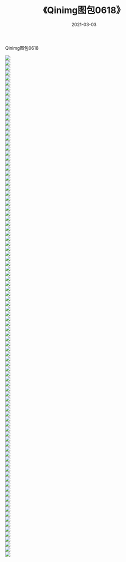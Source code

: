 ﻿---
layout: post
title:  《Qinimg图包0618》
date:   2021-03-03
img: http://imgx.orgx.ga/Qinimg图包/Qinimg图包0618/000.jpg
categories: [美女, 清纯, 唯美]
---

Qinimg图包0618

 ![](http://imgx.orgx.ga/Qinimg图包/Qinimg图包0618/001.jpg) <br>![](http://imgx.orgx.ga/Qinimg图包/Qinimg图包0618/002.jpg) <br>![](http://imgx.orgx.ga/Qinimg图包/Qinimg图包0618/003.jpg) <br>![](http://imgx.orgx.ga/Qinimg图包/Qinimg图包0618/004.jpg) <br>![](http://imgx.orgx.ga/Qinimg图包/Qinimg图包0618/005.jpg) <br>![](http://imgx.orgx.ga/Qinimg图包/Qinimg图包0618/006.jpg) <br>![](http://imgx.orgx.ga/Qinimg图包/Qinimg图包0618/007.jpg) <br>![](http://imgx.orgx.ga/Qinimg图包/Qinimg图包0618/008.jpg) <br>![](http://imgx.orgx.ga/Qinimg图包/Qinimg图包0618/009.jpg) <br>![](http://imgx.orgx.ga/Qinimg图包/Qinimg图包0618/010.jpg) <br>![](http://imgx.orgx.ga/Qinimg图包/Qinimg图包0618/011.jpg) <br>![](http://imgx.orgx.ga/Qinimg图包/Qinimg图包0618/012.jpg) <br>![](http://imgx.orgx.ga/Qinimg图包/Qinimg图包0618/013.jpg) <br>![](http://imgx.orgx.ga/Qinimg图包/Qinimg图包0618/014.jpg) <br>![](http://imgx.orgx.ga/Qinimg图包/Qinimg图包0618/015.jpg) <br>![](http://imgx.orgx.ga/Qinimg图包/Qinimg图包0618/016.jpg) <br>![](http://imgx.orgx.ga/Qinimg图包/Qinimg图包0618/017.jpg) <br>![](http://imgx.orgx.ga/Qinimg图包/Qinimg图包0618/018.jpg) <br>![](http://imgx.orgx.ga/Qinimg图包/Qinimg图包0618/019.jpg) <br>![](http://imgx.orgx.ga/Qinimg图包/Qinimg图包0618/020.jpg) <br>![](http://imgx.orgx.ga/Qinimg图包/Qinimg图包0618/021.jpg) <br>![](http://imgx.orgx.ga/Qinimg图包/Qinimg图包0618/022.jpg) <br>![](http://imgx.orgx.ga/Qinimg图包/Qinimg图包0618/023.jpg) <br>![](http://imgx.orgx.ga/Qinimg图包/Qinimg图包0618/024.jpg) <br>![](http://imgx.orgx.ga/Qinimg图包/Qinimg图包0618/025.jpg) <br>![](http://imgx.orgx.ga/Qinimg图包/Qinimg图包0618/026.jpg) <br>![](http://imgx.orgx.ga/Qinimg图包/Qinimg图包0618/027.jpg) <br>![](http://imgx.orgx.ga/Qinimg图包/Qinimg图包0618/028.jpg) <br>![](http://imgx.orgx.ga/Qinimg图包/Qinimg图包0618/029.jpg) <br>![](http://imgx.orgx.ga/Qinimg图包/Qinimg图包0618/030.jpg) <br>![](http://imgx.orgx.ga/Qinimg图包/Qinimg图包0618/031.jpg) <br>![](http://imgx.orgx.ga/Qinimg图包/Qinimg图包0618/032.jpg) <br>![](http://imgx.orgx.ga/Qinimg图包/Qinimg图包0618/033.jpg) <br>![](http://imgx.orgx.ga/Qinimg图包/Qinimg图包0618/034.jpg) <br>![](http://imgx.orgx.ga/Qinimg图包/Qinimg图包0618/035.jpg) <br>![](http://imgx.orgx.ga/Qinimg图包/Qinimg图包0618/036.jpg) <br>![](http://imgx.orgx.ga/Qinimg图包/Qinimg图包0618/037.jpg) <br>![](http://imgx.orgx.ga/Qinimg图包/Qinimg图包0618/038.jpg) <br>![](http://imgx.orgx.ga/Qinimg图包/Qinimg图包0618/039.jpg) <br>![](http://imgx.orgx.ga/Qinimg图包/Qinimg图包0618/040.jpg) <br>![](http://imgx.orgx.ga/Qinimg图包/Qinimg图包0618/041.jpg) <br>![](http://imgx.orgx.ga/Qinimg图包/Qinimg图包0618/042.jpg) <br>![](http://imgx.orgx.ga/Qinimg图包/Qinimg图包0618/043.jpg) <br>![](http://imgx.orgx.ga/Qinimg图包/Qinimg图包0618/044.jpg) <br>![](http://imgx.orgx.ga/Qinimg图包/Qinimg图包0618/045.jpg) <br>![](http://imgx.orgx.ga/Qinimg图包/Qinimg图包0618/046.jpg) <br>![](http://imgx.orgx.ga/Qinimg图包/Qinimg图包0618/047.jpg) <br>![](http://imgx.orgx.ga/Qinimg图包/Qinimg图包0618/048.jpg) <br>![](http://imgx.orgx.ga/Qinimg图包/Qinimg图包0618/049.jpg) <br>![](http://imgx.orgx.ga/Qinimg图包/Qinimg图包0618/050.jpg) <br>![](http://imgx.orgx.ga/Qinimg图包/Qinimg图包0618/051.jpg) <br>![](http://imgx.orgx.ga/Qinimg图包/Qinimg图包0618/052.jpg) <br>![](http://imgx.orgx.ga/Qinimg图包/Qinimg图包0618/053.jpg) <br>![](http://imgx.orgx.ga/Qinimg图包/Qinimg图包0618/054.jpg) <br>![](http://imgx.orgx.ga/Qinimg图包/Qinimg图包0618/055.jpg) <br>![](http://imgx.orgx.ga/Qinimg图包/Qinimg图包0618/056.jpg) <br>![](http://imgx.orgx.ga/Qinimg图包/Qinimg图包0618/057.jpg) <br>![](http://imgx.orgx.ga/Qinimg图包/Qinimg图包0618/058.jpg) <br>![](http://imgx.orgx.ga/Qinimg图包/Qinimg图包0618/059.jpg) <br>![](http://imgx.orgx.ga/Qinimg图包/Qinimg图包0618/060.jpg) <br>![](http://imgx.orgx.ga/Qinimg图包/Qinimg图包0618/061.jpg) <br>![](http://imgx.orgx.ga/Qinimg图包/Qinimg图包0618/062.jpg) <br>![](http://imgx.orgx.ga/Qinimg图包/Qinimg图包0618/063.jpg) <br>![](http://imgx.orgx.ga/Qinimg图包/Qinimg图包0618/064.jpg) <br>![](http://imgx.orgx.ga/Qinimg图包/Qinimg图包0618/065.jpg) <br>![](http://imgx.orgx.ga/Qinimg图包/Qinimg图包0618/066.jpg) <br>![](http://imgx.orgx.ga/Qinimg图包/Qinimg图包0618/067.jpg) <br>![](http://imgx.orgx.ga/Qinimg图包/Qinimg图包0618/068.jpg) <br>![](http://imgx.orgx.ga/Qinimg图包/Qinimg图包0618/069.jpg) <br>![](http://imgx.orgx.ga/Qinimg图包/Qinimg图包0618/070.jpg) <br>![](http://imgx.orgx.ga/Qinimg图包/Qinimg图包0618/071.jpg) <br>![](http://imgx.orgx.ga/Qinimg图包/Qinimg图包0618/072.jpg) <br>![](http://imgx.orgx.ga/Qinimg图包/Qinimg图包0618/073.jpg) <br>![](http://imgx.orgx.ga/Qinimg图包/Qinimg图包0618/074.jpg) <br>![](http://imgx.orgx.ga/Qinimg图包/Qinimg图包0618/075.jpg) <br>![](http://imgx.orgx.ga/Qinimg图包/Qinimg图包0618/076.jpg) <br>![](http://imgx.orgx.ga/Qinimg图包/Qinimg图包0618/077.jpg) <br>![](http://imgx.orgx.ga/Qinimg图包/Qinimg图包0618/078.jpg) <br>![](http://imgx.orgx.ga/Qinimg图包/Qinimg图包0618/079.jpg) <br>![](http://imgx.orgx.ga/Qinimg图包/Qinimg图包0618/080.jpg) <br>![](http://imgx.orgx.ga/Qinimg图包/Qinimg图包0618/081.jpg) <br>![](http://imgx.orgx.ga/Qinimg图包/Qinimg图包0618/082.jpg) <br>![](http://imgx.orgx.ga/Qinimg图包/Qinimg图包0618/083.jpg) <br>![](http://imgx.orgx.ga/Qinimg图包/Qinimg图包0618/084.jpg) <br>![](http://imgx.orgx.ga/Qinimg图包/Qinimg图包0618/085.jpg) <br>![](http://imgx.orgx.ga/Qinimg图包/Qinimg图包0618/086.jpg) <br>![](http://imgx.orgx.ga/Qinimg图包/Qinimg图包0618/087.jpg) <br>![](http://imgx.orgx.ga/Qinimg图包/Qinimg图包0618/088.jpg) <br>![](http://imgx.orgx.ga/Qinimg图包/Qinimg图包0618/089.jpg) <br>![](http://imgx.orgx.ga/Qinimg图包/Qinimg图包0618/090.jpg) <br>![](http://imgx.orgx.ga/Qinimg图包/Qinimg图包0618/091.jpg) <br>![](http://imgx.orgx.ga/Qinimg图包/Qinimg图包0618/092.jpg) <br>![](http://imgx.orgx.ga/Qinimg图包/Qinimg图包0618/093.jpg) <br>![](http://imgx.orgx.ga/Qinimg图包/Qinimg图包0618/094.jpg) <br>![](http://imgx.orgx.ga/Qinimg图包/Qinimg图包0618/095.jpg) <br>![](http://imgx.orgx.ga/Qinimg图包/Qinimg图包0618/096.jpg) <br>![](http://imgx.orgx.ga/Qinimg图包/Qinimg图包0618/097.jpg) <br>![](http://imgx.orgx.ga/Qinimg图包/Qinimg图包0618/098.jpg) <br>![](http://imgx.orgx.ga/Qinimg图包/Qinimg图包0618/099.jpg) <br>![](http://imgx.orgx.ga/Qinimg图包/Qinimg图包0618/100.jpg) <br>